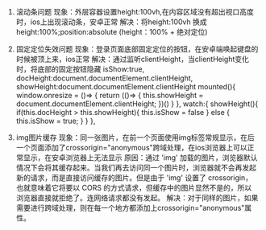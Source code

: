 1. 滚动条问题
现象：外层容器设置height:100vh,在内容区域没有超出视口高度时，ios上出现滚动条，安卓正常
解决：将height:100vh 换成 height:100%;position:absolute (height：100% + 绝对定位)

2. 固定定位失效问题
现象：登录页面底部固定定位的按钮，在安卓端唤起键盘的时候被顶上来，ios正常
解决：通过监听clientHeight，当clientHeight变化时，将底部的固定按钮隐藏
  isShow:true,
  docHeight:document.documentElement.clientHeight,
  showHeight:document.documentElement.clientHeight
  mounted(){
    window.onresize = ()=> {
      return (()=> {
        this.showHeight = document.documentElement.clientHeight;
      })()
    }
  },
  watch:{
    showHeight(){
      if(this.docHeight > this.showHeight){
        this.isShow = false
      } else {
        this.isShow = true;
      }
    }
  },

3. img图片缓存
现象：同一张图片，在前一个页面使用img标签常规显示，在后一个页面添加了crossorigin="anonymous"跨域处理，在ios浏览器上可以正常显示，在安卓浏览器上无法显示
原因：通过 'img' 加载的图片，浏览器默认情况下会将其缓存起来。当我们再去访问同一个图片时，浏览器就不会再发起新的请求，而是直接访问缓存的图片。但是由于 'img' 设置了 crossorigin，也就意味着它将要以 CORS 的方式请求，但缓存中的图片显然不是的，所以浏览器直接就拒绝了。连网络请求都没有发起。
解决：对于同样的图片，如果需要进行跨域处理，则在每一个地方都添加上crossorigin="anonymous"属性。